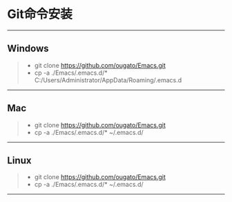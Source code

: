 # Git命令安装

---

## Windows

> * git clone https://github.com/ougato/Emacs.git
> * cp -a ./Emacs/.emacs.d/* C:/Users/Administrator/AppData/Roaming/.emacs.d

---

## Mac

> * git clone https://github.com/ougato/Emacs.git
> * cp -a ./Emacs/.emacs.d/* ~/.emacs.d/

---

## Linux

> * git clone https://github.com/ougato/Emacs.git
> * cp -a ./Emacs/.emacs.d/* ~/.emacs.d/

---